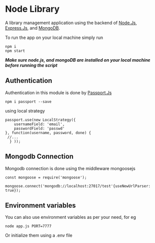 # Node Library

A library management application using the backend of [Node.Js](https://nodejs.org/en/), [Express.Js](https://expressjs.com/), and [MongoDB](https://www.mongodb.com/). 

To run the app on your local machine simply run

    npm i
    npm start

***Make sure node.js, and mongoDB are installed on your local machine before running the script***

## Authentication
Authentication in this module is done by [Passport.Js](http://www.passportjs.org/docs/authenticate/)

    npm i passport --save

 using local strategy

    passport.use(new LocalStrategy({ 
	    usernameField: 'email', 
	    passwordField: 'passwd' 
    }, function(username, password, done) { 
     //...
      } ));

## Mongodb Connection
 Mongodb connection is done using the middleware mongoosejs
 

    const mongoose = require('mongoose'); 
    
    mongoose.connect('mongodb://localhost:27017/test'{useNewUrlParser: true});

## Environment variables
You can also use environment variables as per your need, for eg

    node app.js PORT=7777

Or initialize them using a .env file
